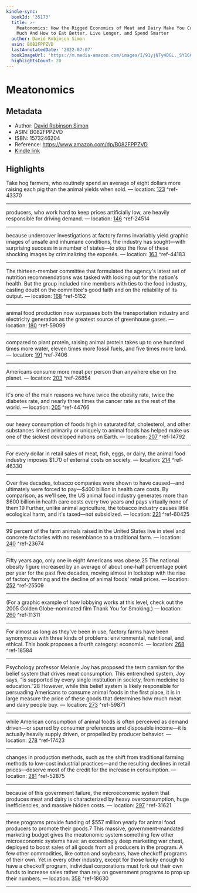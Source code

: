 ```yaml
---
kindle-sync:
  bookId: '35173'
  title: >-
    Meatonomics: How the Rigged Economics of Meat and Dairy Make You Consume Too
    Much And How to Eat Better, Live Longer, and Spend Smarter
  author: David Robinson Simon
  asin: B082FPPZVD
  lastAnnotatedDate: '2022-07-07'
  bookImageUrl: 'https://m.media-amazon.com/images/I/91yjNTy4DGL._SY160.jpg'
  highlightsCount: 20
---
```

# Meatonomics
## Metadata
* Author: [David Robinson Simon](https://www.amazon.comundefined)
* ASIN: B082FPPZVD
* ISBN: 1573246204
* Reference: https://www.amazon.com/dp/B082FPPZVD
* [Kindle link](kindle://book?action=open&asin=B082FPPZVD)

## Highlights
Take hog farmers, who routinely spend an average of eight dollars more raising each pig than the animal yields when sold. — location: [123](kindle://book?action=open&asin=B082FPPZVD&location=123) ^ref-43370

---
producers, who work hard to keep prices artificially low, are heavily responsible for driving demand. — location: [146](kindle://book?action=open&asin=B082FPPZVD&location=146) ^ref-24514

---
because undercover investigations at factory farms invariably yield graphic images of unsafe and inhumane conditions, the industry has sought—with surprising success in a number of states—to stop the flow of these shocking images by criminalizing the exposés. — location: [163](kindle://book?action=open&asin=B082FPPZVD&location=163) ^ref-44183

---
The thirteen-member committee that formulated the agency's latest set of nutrition recommendations was tasked with looking out for the nation's health. But the group included nine members with ties to the food industry, casting doubt on the committee's good faith and on the reliability of its output. — location: [168](kindle://book?action=open&asin=B082FPPZVD&location=168) ^ref-5152

---
animal food production now surpasses both the transportation industry and electricity generation as the greatest source of greenhouse gases. — location: [180](kindle://book?action=open&asin=B082FPPZVD&location=180) ^ref-59099

---
compared to plant protein, raising animal protein takes up to one hundred times more water, eleven times more fossil fuels, and five times more land. — location: [191](kindle://book?action=open&asin=B082FPPZVD&location=191) ^ref-7406

---
Americans consume more meat per person than anywhere else on the planet. — location: [203](kindle://book?action=open&asin=B082FPPZVD&location=203) ^ref-26854

---
it's one of the main reasons we have twice the obesity rate, twice the diabetes rate, and nearly three times the cancer rate as the rest of the world. — location: [205](kindle://book?action=open&asin=B082FPPZVD&location=205) ^ref-44766

---
our heavy consumption of foods high in saturated fat, cholesterol, and other substances linked primarily or uniquely to animal foods has helped make us one of the sickest developed nations on Earth. — location: [207](kindle://book?action=open&asin=B082FPPZVD&location=207) ^ref-14792

---
For every dollar in retail sales of meat, fish, eggs, or dairy, the animal food industry imposes $1.70 of external costs on society. — location: [214](kindle://book?action=open&asin=B082FPPZVD&location=214) ^ref-46330

---
Over five decades, tobacco companies were shown to have caused—and ultimately were forced to pay—$400 billion in health care costs. By comparison, as we'll see, the US animal food industry generates more than $600 billion in health care costs every two years and pays virtually none of them.19 Further, unlike animal agriculture, the tobacco industry causes little ecological harm, and it's taxed—not subsidized. — location: [221](kindle://book?action=open&asin=B082FPPZVD&location=221) ^ref-60425

---
99 percent of the farm animals raised in the United States live in steel and concrete factories with no resemblance to a traditional farm. — location: [240](kindle://book?action=open&asin=B082FPPZVD&location=240) ^ref-23674

---
Fifty years ago, only one in eight Americans was obese.25 The national obesity figure increased by an average of about one-half percentage point per year for the past five decades, moving almost in lockstep with the rise of factory farming and the decline of animal foods' retail prices. — location: [252](kindle://book?action=open&asin=B082FPPZVD&location=252) ^ref-25509

---
(For a graphic example of how lobbying works at this level, check out the 2005 Golden Globe–nominated film Thank You for Smoking.) — location: [260](kindle://book?action=open&asin=B082FPPZVD&location=260) ^ref-11311

---
For almost as long as they've been in use, factory farms have been synonymous with three kinds of problems: environmental, nutritional, and ethical. This book proposes a fourth category: economic. — location: [268](kindle://book?action=open&asin=B082FPPZVD&location=268) ^ref-18584

---
Psychology professor Melanie Joy has proposed the term carnism for the belief system that drives meat consumption. This entrenched system, Joy says, “is supported by every single institution in society, from medicine to education.”28 However, while this belief system is likely responsible for persuading Americans to consume animal foods in the first place, it is in large measure the price of these goods that determines how much meat and dairy people buy. — location: [273](kindle://book?action=open&asin=B082FPPZVD&location=273) ^ref-59871

---
while American consumption of animal foods is often perceived as demand driven—or spurred by consumer preferences and disposable income—it is actually heavily supply driven, or propelled by producer behavior. — location: [278](kindle://book?action=open&asin=B082FPPZVD&location=278) ^ref-17423

---
changes in production methods, such as the shift from traditional farming methods to low-cost industrial practices—and the resulting declines in retail prices—deserve most of the credit for the increase in consumption. — location: [281](kindle://book?action=open&asin=B082FPPZVD&location=281) ^ref-52875

---
because of this government failure, the microeconomic system that produces meat and dairy is characterized by heavy overconsumption, huge inefficiencies, and massive hidden costs. — location: [297](kindle://book?action=open&asin=B082FPPZVD&location=297) ^ref-31621

---
these programs provide funding of $557 million yearly for animal food producers to promote their goods.7 This massive, government-mandated marketing budget gives the meatonomic system something few other microeconomic systems have: an exceedingly deep marketing war chest, deployed to boost sales of all goods from all producers in the program. A few other commodities, like cotton and soybeans, have checkoff programs of their own. Yet in every other industry, except for those lucky enough to have a checkoff program, individual corporations must fork out their own funds to increase sales rather than rely on government programs to prop up their numbers. — location: [358](kindle://book?action=open&asin=B082FPPZVD&location=358) ^ref-18630

---
